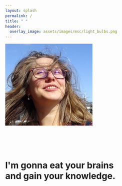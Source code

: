 ```yaml
---
layout: splash
permalink: /
title: " "
header:
  overlay_image: assets/images/msc/light_bulbs.png
---
```

<div class="container2">
  <img src="assets/cv/profile.jpg" alt="Avatar"><br>
  <h1>
    <a href="https://www.google.com/maps/place/Amsterdam" title="Location"><i class="fas fa-fw fa-map-marker-alt" style="color:midnightblue"></i></a>
    <a href="mailto:luiza DOT orosanu AT gmail DOT com" title="Email"><i class="fa fa-fw fa-envelope-square" style="color:midnightblue"></i></a>
    <a href="https://www.linkedin.com/in/lorosanu/" title="LinkedIn"><i class="fab fa-fw fa-linkedin" style="color:midnightblue"></i></a>
    <a href="https://github.com/lorosanu" title="GitHub"><i class="fab fa-fw fa-github" style="color:midnightblue"></i></a>
    <a href="https://www.hackerrank.com/lorosanu" title="HackerRank"><i class="fa fa-fw fa-code" style="color:midnightblue"></i></a>
    <br><br>
    I'm gonna eat your brains<br>and gain your knowledge.
  </h1>
</div>

